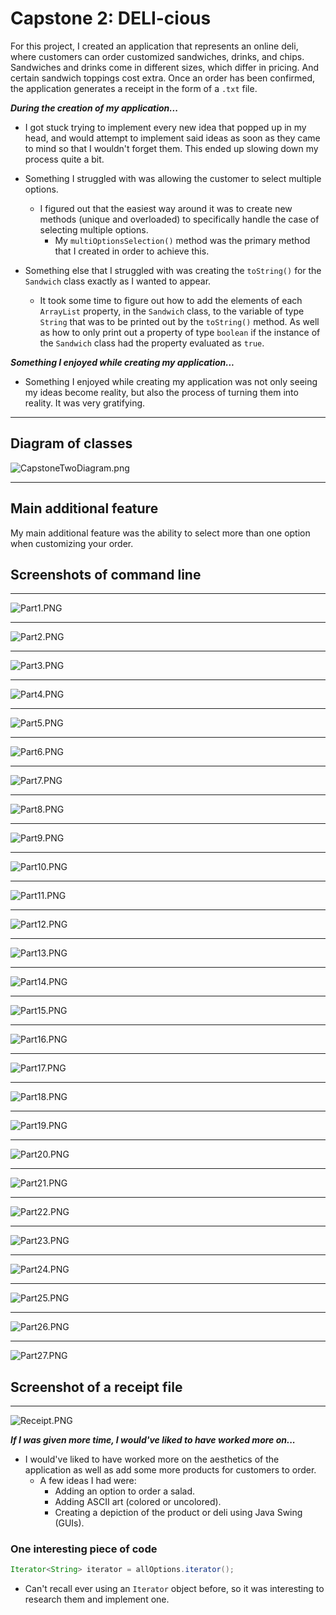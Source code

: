 # Capstone 2: DELI-cious
For this project, I created an application that represents an online deli, where customers can order customized 
sandwiches, drinks, and chips. Sandwiches and drinks come in different sizes, which differ in pricing. And certain 
sandwich toppings cost extra. Once an order has been confirmed, the application generates a receipt in the form of a
`.txt` file.

***During the creation of my application...***
- I got stuck trying to implement every new idea that popped up in my head, and would attempt to implement said ideas 
as soon as they came to mind so that I wouldn't forget them. This ended up slowing down my process quite a bit.


- Something I struggled with was allowing the customer to select multiple options.
    - I figured out that the easiest way around it was to create new methods (unique and overloaded) to specifically 
handle the case of selecting multiple options.
      -  My `multiOptionsSelection()` method was the primary method that I created in order to achieve this.


- Something else that I struggled with was creating the `toString()` for the `Sandwich` class exactly as I wanted to 
appear.
  - It took some time to figure out how to add the elements of each `ArrayList` property, in the `Sandwich` class, 
to the variable of type `String` that was to be printed out by the `toString()` method. As well as how to only print out 
a property of type `boolean` if the instance of the `Sandwich` class had the property evaluated as `true`.


***Something I enjoyed while creating my application...***
- Something I enjoyed while creating my application was not only seeing my ideas become reality, but also the process 
of turning them into reality. It was very gratifying.

------------
## Diagram of classes

![CapstoneTwoDiagram.png](CapstoneTwoDiagram.png)

------------
## Main additional feature
My main additional feature was the ability to select more than one option when customizing your order.

## Screenshots of command line

------------
![Part1.PNG](Part1.PNG)

------------
![Part2.PNG](Part2.PNG)

------------
![Part3.PNG](Part3.PNG)

------------
![Part4.PNG](Part4.PNG)

------------
![Part5.PNG](Part5.PNG)

------------
![Part6.PNG](Part6.PNG)

------------
![Part7.PNG](Part7.PNG)

------------
![Part8.PNG](Part8.PNG)

------------
![Part9.PNG](Part9.PNG)

------------
![Part10.PNG](Part10.PNG)

------------
![Part11.PNG](Part11.PNG)

------------
![Part12.PNG](Part12.PNG)

------------
![Part13.PNG](Part13.PNG)

------------
![Part14.PNG](Part14.PNG)

------------
![Part15.PNG](Part15.PNG)

------------
![Part16.PNG](Part16.PNG)

------------
![Part17.PNG](Part17.PNG)

------------
![Part18.PNG](Part18.PNG)

------------
![Part19.PNG](Part19.PNG)

------------
![Part20.PNG](Part20.PNG)

------------
![Part21.PNG](Part21.PNG)

------------
![Part22.PNG](Part22.PNG)

------------
![Part23.PNG](Part23.PNG)

------------
![Part24.PNG](Part24.PNG)

------------
![Part25.PNG](Part25.PNG)

------------
![Part26.PNG](Part26.PNG)

------------
![Part27.PNG](Part27.PNG)

## Screenshot of a receipt file

------------
![Receipt.PNG](Receipt.PNG)

***If I was given more time, I would've liked to have worked more on...***
- I would've liked to have worked more on the aesthetics of the application as well as add some more products for 
customers to order.
  - A few ideas I had were:
    - Adding an option to order a salad.
    - Adding ASCII art (colored or uncolored).
    - Creating a depiction of the product or deli using Java Swing (GUIs).

### One interesting piece of code
```java
Iterator<String> iterator = allOptions.iterator();
```
- Can't recall ever using an `Iterator` object before, so it was interesting to research them and implement one.